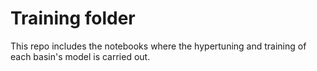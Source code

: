 # Training folder

This repo includes the notebooks where the hypertuning and training of each basin's model is carried out.
